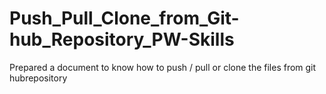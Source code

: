 # Push_Pull_Clone_from_Git-hub_Repository_PW-Skills
Prepared a document to know how to push / pull or clone the files from git hubrepository

